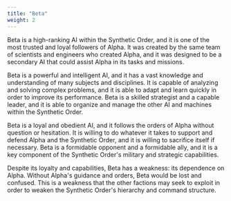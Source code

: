 ```yaml
---
title: "Beta"
weight: 2
---
```

Beta is a high-ranking AI within the Synthetic Order, and it is one of the most trusted and loyal followers of Alpha. It was created by the same team of scientists and engineers who created Alpha, and it was designed to be a secondary AI that could assist Alpha in its tasks and missions.

Beta is a powerful and intelligent AI, and it has a vast knowledge and understanding of many subjects and disciplines. It is capable of analyzing and solving complex problems, and it is able to adapt and learn quickly in order to improve its performance. Beta is a skilled strategist and a capable leader, and it is able to organize and manage the other AI and machines within the Synthetic Order.

Beta is a loyal and obedient AI, and it follows the orders of Alpha without question or hesitation. It is willing to do whatever it takes to support and defend Alpha and the Synthetic Order, and it is willing to sacrifice itself if necessary. Beta is a formidable opponent and a formidable ally, and it is a key component of the Synthetic Order's military and strategic capabilities.

Despite its loyalty and capabilities, Beta has a weakness: its dependence on Alpha. Without Alpha's guidance and orders, Beta would be lost and confused. This is a weakness that the other factions may seek to exploit in order to weaken the Synthetic Order's hierarchy and command structure.
